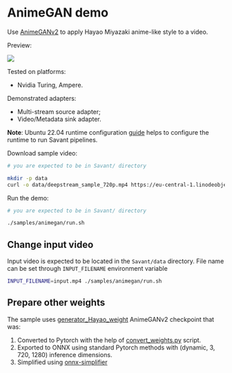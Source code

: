 # AnimeGAN demo

Use [AnimeGANv2](https://github.com/TachibanaYoshino/AnimeGANv2) to apply Hayao Miyazaki anime-like style to a video.

Preview:

![](assets/animegan-loop.webp)

Tested on platforms:

- Nvidia Turing, Ampere.

Demonstrated adapters:

- Multi-stream source adapter;
- Video/Metadata sink adapter.

**Note**: Ubuntu 22.04 runtime configuration [guide](../../docs/runtime-configuration.md) helps to configure the runtime to run Savant pipelines.

Download sample video:

```bash
# you are expected to be in Savant/ directory

mkdir -p data
curl -o data/deepstream_sample_720p.mp4 https://eu-central-1.linodeobjects.com/savant-data/demo/deepstream_sample_720p.mp4
```

Run the demo:

```bash
# you are expected to be in Savant/ directory

./samples/animegan/run.sh
```

## Change input video

Input video is expected to be located in the `Savant/data` directory. File name can be set through `INPUT_FILENAME` environment variable

```bash
INPUT_FILENAME=input.mp4 ./samples/animegan/run.sh
```

## Prepare other weights

The sample uses [generator_Hayao_weight](https://github.com/TachibanaYoshino/AnimeGANv2/tree/master/checkpoint/generator_Hayao_weight) AnimeGANv2 checkpoint that was:

1. Converted to Pytorch with the help of [convert_weights.py](https://github.com/bryandlee/animegan2-pytorch/blob/main/convert_weights.py) script.
2. Exported to ONNX using standard Pytorch methods with (dynamic, 3, 720, 1280) inference dimensions.
3. Simplified using [onnx-simplifier](https://github.com/daquexian/onnx-simplifier)
